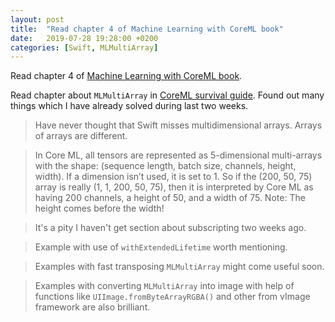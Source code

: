 ```yaml
---
layout: post
title:  "Read chapter 4 of Machine Learning with CoreML book"
date:   2019-07-28 19:28:00 +0200
categories: [Swift, MLMultiArray]
---
```

Read chapter 4 of [Machine Learning with CoreML book](https://www.packtpub.com/big-data-and-business-intelligence/machine-learning-core-ml).

Read chapter about `MLMultiArray` in [CoreML survival guide](https://leanpub.com/coreml-survival-guide). Found out many things which I have already solved during last two weeks.

> Have never thought that Swift misses multidimensional arrays. Arrays of arrays are different.

> In Core ML, all tensors are represented as 5-dimensional multi-arrays with the shape: (sequence length, batch size, channels, height, width). If a dimension isn’t used, it is set to 1. So if the (200, 50, 75) array is really (1, 1, 200, 50, 75), then it is interpreted by Core ML as having 200 channels, a height of 50, and a width of 75. Note: The height comes before the width!

> It's a pity I haven't get section about subscripting two weeks ago.

> Example with use of `withExtendedLifetime` worth mentioning.

> Examples with fast transposing `MLMultiArray` might come useful soon.

> Examples with converting `MLMultiArray` into image with help of functions like `UIImage.fromByteArrayRGBA()` and other from vImage framework are also brilliant.
